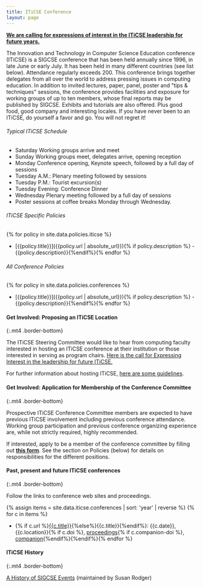 ```yaml
---
title: ITiCSE Conference
layout: page
---
```


**[We are calling for expressions of interest in the ITiCSE
leadership for future years.](interesthosting.html)**

The Innovation and Technology in Computer Science Education conference
(ITiCSE) is a SIGCSE conference that has been held annually since 1996,
in late June or early July. It has been held in many different countries
(see list below). Attendance regularly exceeds 200. This conference
brings together delegates from all over the world to address pressing
issues in computing education. In addition to invited lectures, paper,
panel, poster and \"tips & techniques\" sessions, the conference
provides facilities and exposure for working groups of up to ten
members, whose final reports may be published by SIGCSE. Exhibits and
tutorials are also offered. Plus good food, good company and interesting
locales. If you have never been to an ITiCSE, do yourself a favor and
go. You will not regret it!

###### Typical ITiCSE Schedule

-   Saturday Working groups arrive and meet
-   Sunday Working groups meet, delegates arrive, opening reception
-   Monday Conference opening, Keynote speech, followed by a full day of sessions
-   Tuesday A.M.: Plenary meeting followed by sessions
-   Tuesday P.M.: Tourist excursion(s)
-   Tuesday Evening: Conference Dinner
-   Wednesday Plenary meeting followed by a full day of sessions
-   Poster sessions at coffee breaks Monday through Wednesday.

###### ITiCSE Specific Policies

{% for policy in site.data.policies.iticse %}
- [{{policy.title}}]({{policy.url | absolute_url}}){% if policy.description %} - {{policy.description}}{%endif%}{% endfor %}

###### All Conference Policies

{% for policy in site.data.policies.conferences %}
- [{{policy.title}}]({{policy.url | absolute_url}}){% if policy.description %} - {{policy.description}}{%endif%}{% endfor %}

#### Get Involved: Proposing an ITiCSE Location
{:.mt4 .border-bottom}

The ITiCSE Steering Committee would like to hear from computing
faculty interested in hosting an ITiCSE conference at their institution
or those interested in serving as program chairs. [Here is the call for
Expressing Interest in the leadership for future ITiCSE.](interesthosting.html)

For further information about hosting ITiCSE, [here are some
guidelines](host.html).

#### Get Involved: Application for Membership of the Conference Committee
{:.mt4 .border-bottom}

Prospective ITiCSE Conference Committee members are expected to have
previous ITiCSE involvement including previous conference attendance.
Working group participation and previous conference organizing
experience are, while not strictly required, highly recommended.

If interested, apply to be a member of the conference committee by
filling out [**this form**](https://docs.google.com/forms/d/e/1FAIpQLSfskKUSpxSeUQxXvbEi-Q7L0St8_w04U0HhoZJcyT03WeeXGA/viewform).
See the section on Policies (below) for details on responsibilities for
the different positions.

#### Past, present and future ITiCSE conferences
{:.mt4 .border-bottom}

Follow the links to conference web sites and proceedings.

{% assign items = site.data.iticse.conferences | sort: 'year' | reverse %}
{% for c in items %}
- {% if c.url %}[{{c.title}}]({{c.url}}){%else%}{{c.title}}{%endif%}: {{c.date}}, {{c.location}}{% if c.doi %}, [proceedings]({{c.doi}}){% if c.companion-doi %}, [companion]({{c.companion-doi}}){%endif%}{%endif%}{% endfor %}


#### ITiCSE History
{:.mt4 .border-bottom}

[A History of SIGCSE Events](https://users.cs.duke.edu/~rodger/sigcseconferences.html)
(maintained by Susan Rodger)
